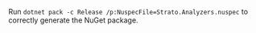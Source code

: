 ﻿
Run `dotnet pack -c Release /p:NuspecFile=Strato.Analyzers.nuspec` to correctly generate the NuGet package.